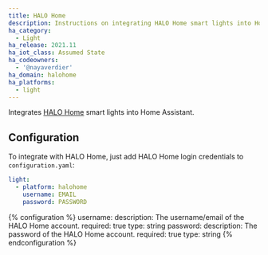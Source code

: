```yaml
---
title: HALO Home
description: Instructions on integrating HALO Home smart lights into Home Assistant.
ha_category:
  - Light
ha_release: 2021.11
ha_iot_class: Assumed State
ha_codeowners:
  - '@nayaverdier'
ha_domain: halohome
ha_platforms:
  - light
---
```


Integrates [HALO Home](https://www.cooperlighting.com/global/brands/halo-home) smart lights into Home Assistant.

## Configuration

To integrate with HALO Home, just add HALO Home login credentials to `configuration.yaml`:

```yaml
light:
  - platform: halohome
    username: EMAIL
    password: PASSWORD
```

{% configuration %}
username:
  description: The username/email of the HALO Home account.
  required: true
  type: string
password:
  description: The password of the HALO Home account.
  required: true
  type: string
{% endconfiguration %}
